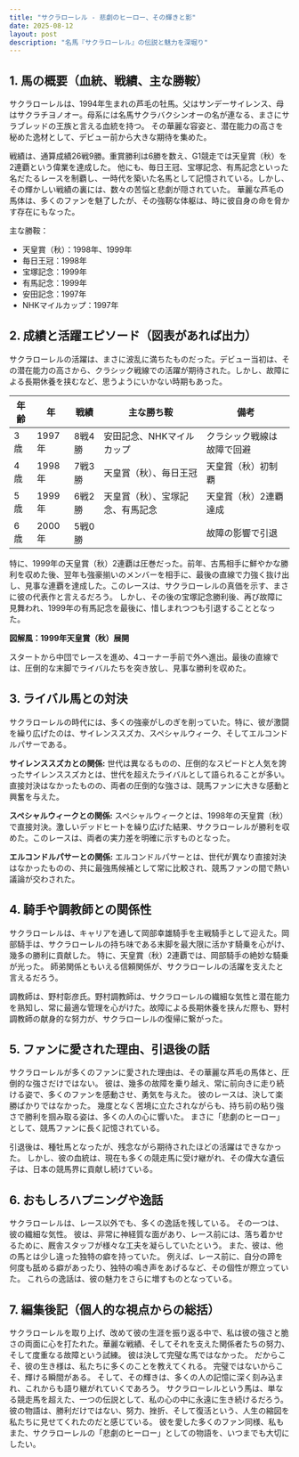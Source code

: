```yaml
---
title: "サクラローレル - 悲劇のヒーロー、その輝きと影"
date: 2025-08-12
layout: post
description: "名馬『サクラローレル』の伝説と魅力を深堀り"
---
```


## 1. 馬の概要（血統、戦績、主な勝鞍）

サクラローレルは、1994年生まれの芦毛の牡馬。父はサンデーサイレンス、母はサクラチヨノオー。母系には名馬サクラバクシンオーの名が連なる、まさにサラブレッドの王族と言える血統を持つ。  その華麗な容姿と、潜在能力の高さを秘めた逸材として、デビュー前から大きな期待を集めた。

戦績は、通算成績26戦9勝。重賞勝利は6勝を数え、G1競走では天皇賞（秋）を2連覇という偉業を達成した。  他にも、毎日王冠、宝塚記念、有馬記念といった名だたるレースを制覇し、一時代を築いた名馬として記憶されている。しかし、その輝かしい戦績の裏には、数々の苦悩と悲劇が隠されていた。  華麗な芦毛の馬体は、多くのファンを魅了したが、その強靭な体躯は、時に彼自身の命を脅かす存在にもなった。

主な勝鞍：

* 天皇賞（秋）：1998年、1999年
* 毎日王冠：1998年
* 宝塚記念：1999年
* 有馬記念：1999年
* 安田記念：1997年
* NHKマイルカップ：1997年


## 2. 成績と活躍エピソード（図表があれば出力）

サクラローレルの活躍は、まさに波乱に満ちたものだった。デビュー当初は、その潜在能力の高さから、クラシック戦線での活躍が期待された。しかし、故障による長期休養を挟むなど、思うようにいかない時期もあった。

| 年齢 | 年 | 戦績 | 主な勝ち鞍 | 備考 |
|---|---|---|---|---|
| 3歳 | 1997年 | 8戦4勝 | 安田記念、NHKマイルカップ | クラシック戦線は故障で回避 |
| 4歳 | 1998年 | 7戦3勝 | 天皇賞（秋）、毎日王冠 | 天皇賞（秋）初制覇 |
| 5歳 | 1999年 | 6戦2勝 | 天皇賞（秋）、宝塚記念、有馬記念 | 天皇賞（秋）2連覇達成 |
| 6歳 | 2000年 | 5戦0勝 |  | 故障の影響で引退 |


特に、1999年の天皇賞（秋）2連覇は圧巻だった。前年、古馬相手に鮮やかな勝利を収めた後、翌年も強豪揃いのメンバーを相手に、最後の直線で力強く抜け出し、見事な連覇を達成した。このレースは、サクラローレルの真価を示す、まさに彼の代表作と言えるだろう。  しかし、その後の宝塚記念勝利後、再び故障に見舞われ、1999年の有馬記念を最後に、惜しまれつつも引退することとなった。

**図解風：1999年天皇賞（秋）展開**

スタートから中団でレースを進め、4コーナー手前で外へ進出。最後の直線では、圧倒的な末脚でライバルたちを突き放し、見事な勝利を収めた。


## 3. ライバル馬との対決

サクラローレルの時代には、多くの強豪がしのぎを削っていた。特に、彼が激闘を繰り広げたのは、サイレンススズカ、スペシャルウィーク、そしてエルコンドルパサーである。

**サイレンススズカとの関係:**  世代は異なるものの、圧倒的なスピードと人気を誇ったサイレンススズカとは、世代を超えたライバルとして語られることが多い。直接対決はなかったものの、両者の圧倒的な強さは、競馬ファンに大きな感動と興奮を与えた。

**スペシャルウィークとの関係:** スペシャルウィークとは、1998年の天皇賞（秋）で直接対決。激しいデッドヒートを繰り広げた結果、サクラローレルが勝利を収めた。このレースは、両者の実力差を明確に示すものとなった。

**エルコンドルパサーとの関係:** エルコンドルパサーとは、世代が異なり直接対決はなかったものの、共に最強馬候補として常に比較され、競馬ファンの間で熱い議論が交わされた。


## 4. 騎手や調教師との関係性

サクラローレルは、キャリアを通して岡部幸雄騎手を主戦騎手として迎えた。岡部騎手は、サクラローレルの持ち味である末脚を最大限に活かす騎乗を心がけ、幾多の勝利に貢献した。  特に、天皇賞（秋）2連覇では、岡部騎手の絶妙な騎乗が光った。  師弟関係ともいえる信頼関係が、サクラローレルの活躍を支えたと言えるだろう。

調教師は、野村彰彦氏。野村調教師は、サクラローレルの繊細な気性と潜在能力を熟知し、常に最適な管理を心がけた。故障による長期休養を挟んだ際も、野村調教師の献身的な努力が、サクラローレルの復帰に繋がった。


## 5. ファンに愛された理由、引退後の話

サクラローレルが多くのファンに愛された理由は、その華麗な芦毛の馬体と、圧倒的な強さだけではない。  彼は、幾多の故障を乗り越え、常に前向きに走り続ける姿で、多くのファンを感動させ、勇気を与えた。  彼のレースは、決して楽勝ばかりではなかった。  幾度となく苦境に立たされながらも、持ち前の粘り強さで勝利を掴み取る姿は、多くの人の心に響いた。  まさに「悲劇のヒーロー」として、競馬ファンに長く記憶されている。

引退後は、種牡馬となったが、残念ながら期待されたほどの活躍はできなかった。  しかし、彼の血統は、現在も多くの競走馬に受け継がれ、その偉大な遺伝子は、日本の競馬界に貢献し続けている。


## 6. おもしろハプニングや逸話

サクラローレルは、レース以外でも、多くの逸話を残している。  その一つは、彼の繊細な気性。  彼は、非常に神経質な面があり、レース前には、落ち着かせるために、厩舎スタッフが様々な工夫を凝らしていたという。  また、彼は、他の馬とは少し違った独特の癖を持っていた。  例えば、レース前に、自分の蹄を何度も舐める癖があったり、独特の鳴き声をあげるなど、その個性が際立っていた。  これらの逸話は、彼の魅力をさらに増すものとなっている。


## 7. 編集後記（個人的な視点からの総括）

サクラローレルを取り上げ、改めて彼の生涯を振り返る中で、私は彼の強さと脆さの両面に心を打たれた。華麗な戦績、そしてそれを支えた関係者たちの努力、そして度重なる故障という試練。  彼は決して完璧な馬ではなかった。  だからこそ、彼の生き様は、私たちに多くのことを教えてくれる。  完璧ではないからこそ、輝ける瞬間がある。  そして、その輝きは、多くの人の記憶に深く刻み込まれ、これからも語り継がれていくであろう。  サクラローレルという馬は、単なる競走馬を超えた、一つの伝説として、私の心の中に永遠に生き続けるだろう。  彼の物語は、勝利だけではない、努力、挫折、そして復活という、人生の縮図を私たちに見せてくれたのだと感じている。  彼を愛した多くのファン同様、私もまた、サクラローレルの「悲劇のヒーロー」としての物語を、いつまでも大切にしたい。
